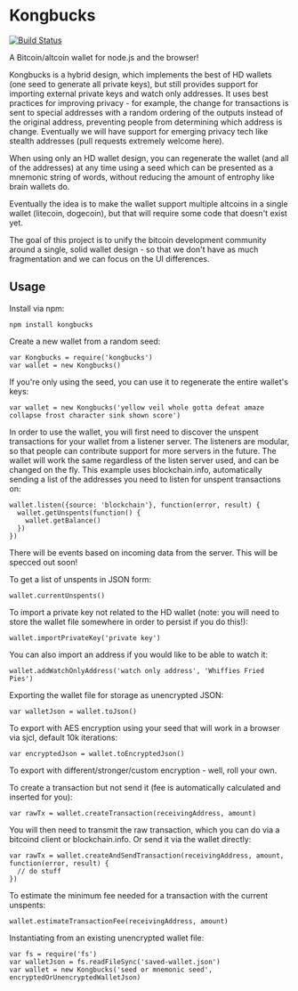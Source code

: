 # Kongbucks

[![Build Status](https://travis-ci.org/coinpunk/kongbucks.png)](https://travis-ci.org/coinpunk/kongbucks)

A Bitcoin/altcoin wallet for node.js and the browser!

Kongbucks is a hybrid design, which implements the best of HD wallets (one seed to generate all private keys), but still provides support for importing external private keys and watch only addresses. It uses best practices for improving privacy - for example, the change for transactions is sent to special addresses with a random ordering of the outputs instead of the original address, preventing people from determining which address is change. Eventually we will have support for emerging privacy tech like stealth addresses (pull requests extremely welcome here).

When using only an HD wallet design, you can regenerate the wallet (and all of the addresses) at any time using a seed which can be presented as a mnemonic string of words, without reducing the amount of entrophy like brain wallets do.

Eventually the idea is to make the wallet support multiple altcoins in a single wallet (litecoin, dogecoin), but that will require some code that doesn't exist yet.

The goal of this project is to unify the bitcoin development community around a single, solid wallet design - so that we don't have as much fragmentation and we can focus on the UI differences.

## Usage

Install via npm:

    npm install kongbucks

Create a new wallet from a random seed:

    var Kongbucks = require('kongbucks')
    var wallet = new Kongbucks()

If you're only using the seed, you can use it to regenerate the entire wallet's keys:

    var wallet = new Kongbucks('yellow veil whole gotta defeat amaze collapse frost character sink shown score')

In order to use the wallet, you will first need to discover the unspent transactions for your wallet from a listener server. The listeners are modular, so that people can contribute support for more servers in the future. The wallet will work the same regardless of the listen server used, and can be changed on the fly. This example uses blockchain.info, automatically sending a list of the addresses you need to listen for unspent transactions on:

    wallet.listen({source: 'blockchain'}, function(error, result) {
      wallet.getUnspents(function() {
        wallet.getBalance()
      })
    })

There will be events based on incoming data from the server. This will be specced out soon!

To get a list of unspents in JSON form:

    wallet.currentUnspents()

To import a private key not related to the HD wallet (note: you will need to store the wallet file somewhere in order to persist if you do this!):

    wallet.importPrivateKey('private key')

You can also import an address if you would like to be able to watch it:

    wallet.addWatchOnlyAddress('watch only address', 'Whiffies Fried Pies')

Exporting the wallet file for storage as unencrypted JSON:

    var walletJson = wallet.toJson()

To export with AES encryption using your seed that will work in a browser via sjcl, default 10k iterations:

    var encryptedJson = wallet.toEncryptedJson()

To export with different/stronger/custom encryption - well, roll your own.

To create a transaction but not send it (fee is automatically calculated and inserted for you):

    var rawTx = wallet.createTransaction(receivingAddress, amount)

You will then need to transmit the raw transaction, which you can do via a bitcoind client or blockchain.info. Or send it via the wallet directly:

    var rawTx = wallet.createAndSendTransaction(receivingAddress, amount, function(error, result) {
      // do stuff
    })

To estimate the minimum fee needed for a transaction with the current unspents:

    wallet.estimateTransactionFee(receivingAddress, amount)

Instantiating from an existing unencrypted wallet file:

    var fs = require('fs')
    var walletJson = fs.readFileSync('saved-wallet.json')
    var wallet = new Kongbucks('seed or mnemonic seed', encryptedOrUnencryptedWalletJson)

